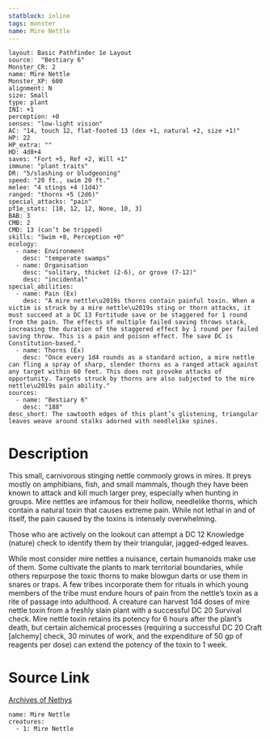 ```yaml
---
statblock: inline
tags: monster
name: Mire Nettle
---
```

```statblock
layout: Basic Pathfinder 1e Layout
source:  "Bestiary 6"
Monster_CR: 2
name: Mire Nettle
Monster_XP: 600
alignment: N
size: Small
type: plant
INI: +1
perception: +0
senses: "low-light vision"
AC: "14, touch 12, flat-footed 13 (dex +1, natural +2, size +1)"
HP: 22
HP_extra: ""
HD: 4d8+4
saves: "Fort +5, Ref +2, Will +1"
immune: "plant traits"
DR: "5/slashing or bludgeoning"
speed: "20 ft., swim 20 ft."
melee: "4 stings +4 (1d4)"
ranged: "thorns +5 (2d6)"
special_attacks: "pain"
pf1e_stats: [10, 12, 12, None, 10, 3]
BAB: 3
CMB: 2
CMD: 13 (can’t be tripped)
skills: "Swim +8, Perception +0"
ecology:
  - name: Environment
    desc: "temperate swamps"
  - name: Organisation
    desc: "solitary, thicket (2-6), or grove (7-12)"
    desc: "incidental"
special_abilities:
  - name: Pain (Ex)
    desc: "A mire nettle\u2019s thorns contain painful toxin. When a victim is struck by a mire nettle\u2019s sting or thorn attacks, it must succeed at a DC 13 Fortitude save or be staggered for 1 round from the pain. The effects of multiple failed saving throws stack, increasing the duration of the staggered effect by 1 round per failed saving throw. This is a pain and poison effect. The save DC is Constitution-based."
  - name: Thorns (Ex)
    desc: "Once every 1d4 rounds as a standard action, a mire nettle can fling a spray of sharp, slender thorns as a ranged attack against any target within 60 feet. This does not provoke attacks of opportunity. Targets struck by thorns are also subjected to the mire nettle\u2019s pain ability."
sources:
  - name: "Bestiary 6"
    desc: "188"
desc_short: The sawtooth edges of this plant’s glistening, triangular leaves weave around stalks adorned with needlelike spines.
```
# Description
This small, carnivorous stinging nettle commonly grows in mires. It preys mostly on amphibians, fish, and small mammals, though they have been known to attack and kill much larger prey, especially when hunting in groups. Mire nettles are infamous for their hollow, needlelike thorns, which contain a natural toxin that causes extreme pain. While not lethal in and of itself, the pain caused by the toxins is intensely overwhelming. 

Those who are actively on the lookout can attempt a DC 12 Knowledge (nature) check to identify them by their triangular, jagged-edged leaves. 

While most consider mire nettles a nuisance, certain humanoids make use of them. Some cultivate the plants to mark territorial boundaries, while others repurpose the toxic thorns to make blowgun darts or use them in snares or traps. A few tribes incorporate them for rituals in which young members of the tribe must endure hours of pain from the nettle’s toxin as a rite of passage into adulthood. A creature can harvest 1d4 doses of mire nettle toxin from a freshly slain plant with a successful DC 20 Survival check. Mire nettle toxin retains its potency for 6 hours after the plant’s death, but certain alchemical processes (requiring a successful DC 20 Craft [alchemy] check, 30 minutes of work, and the expenditure of 50 gp of reagents per dose) can extend the potency of the toxin to 1 week.
# Source Link
[Archives of Nethys](https://aonprd.com/MonsterDisplay.aspx?ItemName=Mire%20Nettle)
```encounter-table
name: Mire Nettle
creatures:
  - 1: Mire Nettle
```
